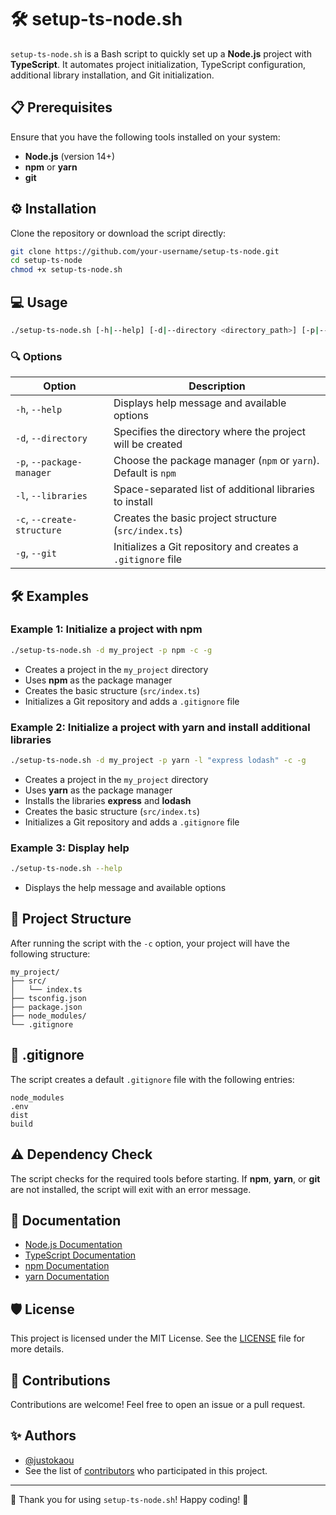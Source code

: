 # 🛠️ setup-ts-node.sh

`setup-ts-node.sh` is a Bash script to quickly set up a **Node.js** project with **TypeScript**. It automates project initialization, TypeScript configuration, additional library installation, and Git initialization.

## 📋 Prerequisites

Ensure that you have the following tools installed on your system:
- **Node.js** (version 14+)
- **npm** or **yarn**
- **git**

## ⚙️ Installation

Clone the repository or download the script directly:

```bash
git clone https://github.com/your-username/setup-ts-node.git
cd setup-ts-node
chmod +x setup-ts-node.sh
```

## 💻 Usage

```bash
./setup-ts-node.sh [-h|--help] [-d|--directory <directory_path>] [-p|--package-manager <npm|yarn>] [-l|--libraries <libraries>] [-c|--create-structure] [-g|--git]
```

### 🔍 Options

| Option                  | Description                                               |
|-------------------------|-----------------------------------------------------------|
| `-h`, `--help`          | Displays help message and available options               |
| `-d`, `--directory`     | Specifies the directory where the project will be created |
| `-p`, `--package-manager` | Choose the package manager (`npm` or `yarn`). Default is `npm` |
| `-l`, `--libraries`     | Space-separated list of additional libraries to install   |
| `-c`, `--create-structure` | Creates the basic project structure (`src/index.ts`)    |
| `-g`, `--git`           | Initializes a Git repository and creates a `.gitignore` file |

## 🛠️ Examples

### Example 1: Initialize a project with npm

```bash
./setup-ts-node.sh -d my_project -p npm -c -g
```

- Creates a project in the `my_project` directory
- Uses **npm** as the package manager
- Creates the basic structure (`src/index.ts`)
- Initializes a Git repository and adds a `.gitignore` file

### Example 2: Initialize a project with yarn and install additional libraries

```bash
./setup-ts-node.sh -d my_project -p yarn -l "express lodash" -c -g
```

- Creates a project in the `my_project` directory
- Uses **yarn** as the package manager
- Installs the libraries **express** and **lodash**
- Creates the basic structure (`src/index.ts`)
- Initializes a Git repository and adds a `.gitignore` file

### Example 3: Display help

```bash
./setup-ts-node.sh --help
```

- Displays the help message and available options

## 📂 Project Structure

After running the script with the `-c` option, your project will have the following structure:

```
my_project/
├── src/
│   └── index.ts
├── tsconfig.json
├── package.json
├── node_modules/
└── .gitignore
```

## 📝 .gitignore

The script creates a default `.gitignore` file with the following entries:

```
node_modules
.env
dist
build
```

## ⚠️ Dependency Check

The script checks for the required tools before starting. If **npm**, **yarn**, or **git** are not installed, the script will exit with an error message.

## 📖 Documentation

- [Node.js Documentation](https://nodejs.org/)
- [TypeScript Documentation](https://www.typescriptlang.org/docs/)
- [npm Documentation](https://docs.npmjs.com/)
- [yarn Documentation](https://yarnpkg.com/getting-started)

## 🛡️ License

This project is licensed under the MIT License. See the [LICENSE](LICENSE) file for more details.

## 🤝 Contributions

Contributions are welcome! Feel free to open an issue or a pull request.

## ✨ Authors

- [@justokaou](https://www.github.com/justokaou)
- See the list of [contributors](https://github.com/dyfault-eth/setup-ts-node/contributors) who participated in this project.

---

🎉 Thank you for using `setup-ts-node.sh`! Happy coding! 🚀
